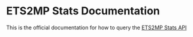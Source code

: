 # ETS2MP Stats Documentation

This is the official documentation for how to query the [ETS2MP Stats API](http://api.ets2mpstats.com)
